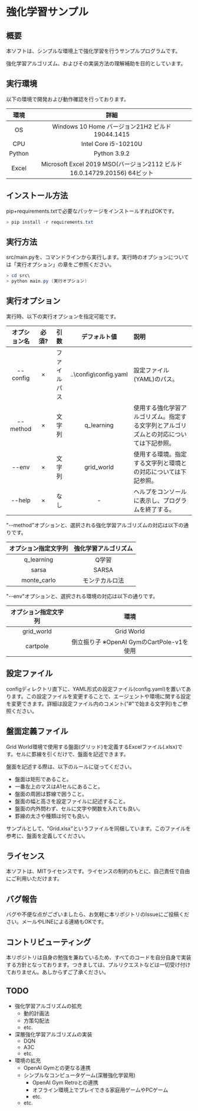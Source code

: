 # 強化学習サンプル
## 概要

本ソフトは、シンプルな環境上で強化学習を行うサンプルプログラムです。

強化学習アルゴリズム、およびその実装方法の理解補助を目的としています。



## 実行環境

以下の環境で開発および動作確認を行っております。

|  環境  |                             詳細                             |
| :----: | :----------------------------------------------------------: |
|   OS   |       Windows 10 Home バージョン21H2 ビルド19044.1415        |
|  CPU   |                     Intel Core i5-10210U                     |
| Python |                         Python 3.9.2                         |
| Excel  | Microsoft Excel 2019 MSO(バージョン2112 ビルド16.0.14729.20156) 64ビット |



## インストール方法

pip+requirements.txtで必要なパッケージをインストールすればOKです。

```powershell
> pip install -r requirements.txt
```



## 実行方法

src/main.pyを、コマンドラインから実行します。実行時のオプションについては「実行オプション」の章をご参照ください。

```powershell
> cd src\
> python main.py (実行オプション)
```



## 実行オプション

実行時、以下の実行オプションを指定可能です。

| オプション名 | 必須? |     引数     |     デフォルト値      | 説明                                                         |
| :----------: | :---: | :----------: | :-------------------: | :----------------------------------------------------------- |
|   --config   |   ×   | ファイルパス | ..\config\config.yaml | 設定ファイル(YAML)のパス。                                   |
|   --method   |   ×   |    文字列    |      q_learning       | 使用する強化学習アルゴリズム。指定する文字列とアルゴリズムとの対応については下記参照。 |
|    --env     |   ×   |    文字列    |      grid_world       | 使用する環境。指定する文字列と環境との対応については下記参照。 |
|    --help    |   ×   |     なし     |           -           | ヘルプをコンソールに表示し、プログラムを終了する。           |



"--method"オプションと、選択される強化学習アルゴリズムの対応は以下の通りです。

| オプション指定文字列 | 強化学習アルゴリズム |
| :------------------: | :------------------: |
|      q_learning      |        Q学習         |
|        sarsa         |        SARSA         |
|     monte_carlo      |    モンテカルロ法    |



"--env"オプションと、選択される環境の対応は以下の通りです。

| オプション指定文字列 |                   環境                    |
| :------------------: | :---------------------------------------: |
|      grid_world      |                Grid World                 |
|       cartpole       | 倒立振り子 ※OpenAI GymのCartPole-v1を使用 |



## 設定ファイル

configディレクトリ直下に、YAML形式の設定ファイル(config.yaml)を置いてあります。この設定ファイルを変更することで、エージェントや環境に関する設定を変更できます。詳細は設定ファイル内のコメント("#"で始まる文字列)をご参照ください。



## 盤面定義ファイル

Grid World環境で使用する盤面(グリッド)を定義するExcelファイル(.xlsx)です。セルに罫線を引くだけで、盤面を記述できます。

盤面を記述する際は、以下のルールに従ってください。

- 盤面は矩形であること。
- 一番左上のマスはA1セルにあること。
- 盤面の周囲は罫線で囲うこと。
- 盤面の幅と高さを設定ファイルに記述すること。
- 盤面の内外問わず、セルに文字や関数を入れても良い。
- 罫線の太さや種類は何でも良い。



サンプルとして、"Grid.xlsx"というファイルを同梱しています。このファイルを参考に、盤面を定義してください。



## ライセンス

本ソフトは、MITライセンスです。ライセンスの制約のもとに、自己責任で自由にご利用いただけます。



## バグ報告

バグや不便な点がございましたら、お気軽に本リポジトリのIssueにご投稿ください。メールやLINEによる連絡もOKです。



## コントリビューティング

本リポジトリは自身の勉強を兼ねているため、すべてのコードを自分自身で実装する方針となっております。つきましては、プルリクエストなどは一切受け付けておりません。あしからずご了承ください。



## TODO

- 強化学習アルゴリズムの拡充
  - 動的計画法
  - 方策勾配法
  - etc.
- 深層強化学習アルゴリズムの実装
  - DQN
  - A3C
  - etc.
- 環境の拡充
  - OpenAI Gymとの更なる連携
  - シンプルなコンピュータゲーム(深層強化学習用)
    - OpenAI Gym Retroとの連携
    - オフライン環境上でプレイできる家庭用ゲームやPCゲーム
    - etc.
  - etc.

